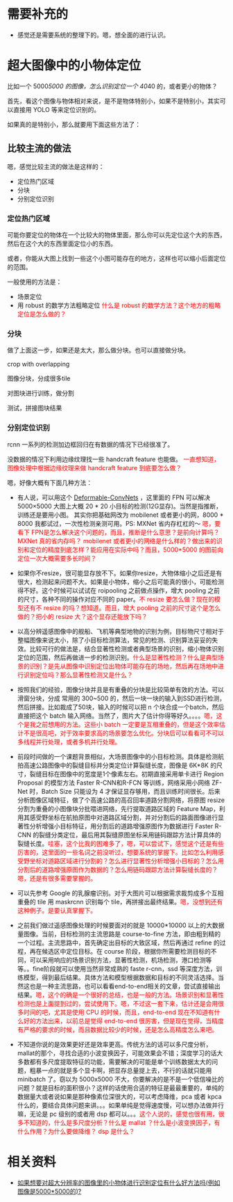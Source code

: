 # 需要补充的

- 感觉还是需要系统的整理下的。嗯，想全面的进行认识。

# 超大图像中的小物体定位

比如一个 5000*5000 的图像，怎么识别定位一个 40*40 的，或者更小的物体？

首先，看这个图像与物体相对来说，是不是物体特别小，如果不是特别小，其实可以直接用 YOLO 等来定位识别的。


如果真的是特别小，那么就要用下面这些方法了：

## 比较主流的做法


嗯，感觉比较主流的做法是这样的：


- 定位热门区域
- 分块
- 分别定位识别

### 定位热门区域

可能你要定位的物体在一个比较大的物体里面，那么你可以先定位这个大的东西，然后在这个大的东西里面定位小的东西。

或者，你能从大图上找到一些这个小图可能存在的地方，这样也可以缩小后面定位的范围。

一般使用的方法是：

- 场景定位
- 用 robust 的数学方法粗略定位  <span style="color:red;">什么是 robust 的数学方法？这个地方的粗略定位是怎么做的？</span>



### 分块

做了上面这一步，如果还是太大，那么做分块。也可以直接做分块。

crop with overlapping

图像分块，分成很多tile

对图块进行训练，做分割

测试，拼接图块结果

### 分别定位识别

rcnn 一系列的检测加边框回归在有数据的情况下已经很准了。


没数据的情况下利用边缘纹理找一些 handcraft feature 也能做。 <span style="color:red;">一直想知道，图像处理中根据边缘纹理来做 handcraft feature 到底要怎么做？</span>


嗯，好像大概有下面几种方法：


-  有人说，可以用这个 [Deformable-ConvNets](https://github.com/msracver/Deformable-ConvNets) ，这里面的 FPN 可以解决 5000×5000 大图上大概 20 * 20 小目标的检测(12G显存)。当然是指推断，训练还是要用小图。 其实你把基础网改为 mobilenet 或者更小的网，8000 * 8000 我都试过，一次性检测亲测可用。PS: MXNet 省内存杠杠的～  <span style="color:red;">嗯，要看下 FPN是怎么解决这个问题的，而且，推断是什么意思？是前向计算吗？MXNet 真的省内存吗？ mobilenet 或者更小的网络是什么样的？做出来的识别和定位的精度到底怎样？能应用在实际中吗？而且，5000*5000 的图前向定位一次大概需要多长时间？</span>


- 如果你不resize，很可能显存放不下。如果你resize，大物体缩小之后还是有很大，检测起来问题不大。如果是小物体，缩小之后可能真的很小，可能检测得不好。这个时候可以试试在 roipooling 之前做点操作，增大 pooling 之前的尺寸，各种不同的操作对应不同的 paper。<span style="color:red;">不 resize 要怎么做？现在的模型还有不 resize 的吗？想知道。而且，增大 pooling 之前的尺寸这个是怎么做的？把小的 resize 大？这个显存还能放下吗？</span>


- 以高分辨遥感图像中的舰船、飞机等典型地物的识别为例，目标物尺寸相对于整幅图像来说太小，除了小目标检测算法，常见的检测、识别算法妥妥的失效。比较可行的做法是，结合显著性检测或者典型场景的识别，缩小物体识别定位的范围，然后再做进一步的检测识别。<span style="color:red;">什么是显著性检测？什么是典型场景的识别？是先从图像中识别定位出物体可能存在的场地，然后再在场地中进行识别定位吗？那么显著性检测又是什么？</span>



- 按照我们的经验，图像分块并且是有重叠的分块是比较简单有效的方法。可以滑窗分块，分成 常用的 300~500 的，然后一块一块的输入到SSD进行检测，然后拼接。比如裁成了50块，输入的时候可以把 n 个块合成一个batch，然后直接把这个 batch 输入网络。当然了，图片大了估计你得等好久。。。。<span style="color:red;">嗯，这个是我之前想用的方法。这些小 batch 一定要是互相重叠的，但是这个效率估计不是很高吧，对于效率要求高的场景要怎么优化。分块后可以看看可不可以多线程并行处理，或者多机并行处理。</span>




- 前段时间做的一个课题背景相似，大场景图像中的小目标检测。具体是检测航拍高速公路图像中的裂缝目标并分类定位计算裂缝长度，图像是 6K*8K 的尺寸，裂缝目标在图像中的宽度是1个像素左右。初期直接采用单卡进行 Region Proposal 的模型方法 Faster R-CNN和R-FCN 等训练，网络采用小网络 ZF-Net 时，Batch Size 只能设为 4 才保证显存够用，而且训练时间很长。后来分析图像区域特征，做了个高速公路的高召回率道路分割网络，将原图 resize 分割为重叠的小图像块分批喂进网络，先行提取道路区域的 Feature Map，利用其感受野坐标在航拍原图中对道路区域分割，并对分割后的路面图像进行显著性分析增强小目标特征，用分割后的道路增强原图作为数据进行 Faster R-CNN 的裂缝分类定位，最后用其裂缝原图坐标采用链码跟踪方法计算具体的裂缝长度。<span style="color:red;">哇塞，这个比我的困难多了，嗯，可以尝试下，感觉这个还是有些厉害的，这里面的一些名词之前没听过，想要系统的掌握下。比如怎么利用感受野坐标对道路区域进行分割的？怎么进行显著性分析增强小目标的？怎么用分割后的道路增强原图作为数据的？怎么用链码跟踪方法计算裂缝长度的？嗯，还是有很多需要掌握的。</span>



- 可以先参考 Google 的乳腺瘤识别。对于大图片可以根据需求裁剪成多个互相重叠的 tile 用 maskrcnn 识别每个 tile，再拼接出最终结果。<span style="color:red;">嗯，没想到还有这种例子。是要认真掌握下。</span>



- 之前我们做过遥感图像处理的时候要面对的就是 10000*10000 以上的大数据量图像。当前，目标检测的主流思路是 course-to-fine 方法，即由粗到精的一个过程。主流思路中，首先确定出目标的大致区域，然后再通过 refine 的过程，再在候选区中定位目标。在 course 阶段，根据你所需要检测目标的不同，可以采用响应的场景识别方法，显著性检测，机场检测，港口检测等等。。fine阶段就可以使用当然非常成熟的 faste r-cnn，ssd 等深度方法，训练模型，得到最后结果。具体方法和模型根据数据和目标的不同灵活选择。当然这也是一种主流思路，也可以看看end-to-end相关的文章，尝试直接输出结果。<span style="color:red;">嗯，这个的确是一个很好的总结，也是一般的方法。场景识别和显著性检测也是上面提到过的，尝试使用下。嗯，不过这一套下来，估计还是会用很多时间的吧，尤其是使用 CPU 的时候，而且，end-to-end 现在不知道有什么好的方法出来，以前总是觉得 end-to-end 很厉害，但是现在觉得，当精度有严格的要求的时候，而且数据比较少的时候，还是怎么高精度怎么来吧。</span>




- 不知道你说的是效果更好还是效率更高。传统方法的话可以多尺度分析，mallat的那个，寻找合适的小波变换因子，可能效果会不错；深度学习的话大多数都有多尺度提取特征的功能，需要解决的可能是单个训练数据太大的问题，粗暴一点的就是多个显卡啊，把显存总量提上去，不行的话就只能用 minibatch 了。窃以为 5000x5000 不大，你要解决的是不是一个低信噪比的问题？就是目标的面积很小？这样的话使用合适的特征是最最重要的，单纯的数据量大或者说如果是那种像素位深很大的，可以考虑降维，pca 或者 kpca 什么的，要结合具体问题来讲。。。如果单纯是觉得速度慢，可以想办法做并行嘛，无论是 pc 级别的或者用 dsp 都可以。。。<span style="color:red;">这个人说的，感觉也很有用，很多不知道的，什么是多尺度分析？什么是 mallat ？什么是小波变换因子，有什么作用？为什么要做降维？ dsp 是什么？</span>



# 相关资料

- [如果想要对超大分辨率的图像里的小物体进行识别定位有什么好方法吗(例如图像是5000*5000的)?](https://www.zhihu.com/question/266522566)
